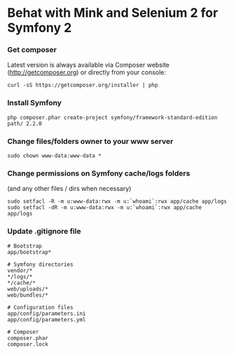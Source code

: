 Behat with Mink and Selenium 2 for Symfony 2
============================================

### Get composer ###

Latest version is always available via Composer website (http://getcomposer.org) or directly from your console:

```
curl -sS https://getcomposer.org/installer | php
```

### Install Symfony ###

```
php composer.phar create-project symfony/framework-standard-edition path/ 2.2.0
```

### Change files/folders owner to your www server ###

```
sudo chown www-data:www-data *
```

### Change permissions on Symfony cache/logs folders ###

(and any other files / dirs when necessary)

```
sudo setfacl -R -m u:www-data:rwx -m u:`whoami`:rwx app/cache app/logs
sudo setfacl -dR -m u:www-data:rwx -m u:`whoami`:rwx app/cache app/logs
```

### Update .gitignore file ###

```
# Bootstrap
app/bootstrap*

# Symfony directories
vendor/*
*/logs/*
*/cache/*
web/uploads/*
web/bundles/*

# Configuration files
app/config/parameters.ini
app/config/parameters.yml

# Composer
composer.phar
composer.lock
```
